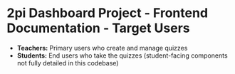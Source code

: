 # 2pi Dashboard Project - Frontend Documentation - Target Users

- **Teachers:** Primary users who create and manage quizzes
- **Students:** End users who take the quizzes (student-facing components not fully detailed in this codebase)
